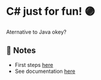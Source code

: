 # C# just for fun! :purple_circle:

Aternative to Java okey?

## :pushpin: Notes 

- First steps [here](https://dotnet.microsoft.com/learn/dotnet/hello-world-tutorial/intro)
- See documentation [here](https://docs.microsoft.com/en-us/dotnet/csharp/)
